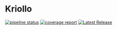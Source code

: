 # Kriollo

[![pipeline status](https://gitlab.com/mbarberot/kriollo/badges/main/pipeline.svg)](https://gitlab.com/mbarberot/kriollo/-/commits/main)
[![coverage report](https://gitlab.com/mbarberot/kriollo/badges/main/coverage.svg)](https://gitlab.com/mbarberot/kriollo/-/commits/main)
[![Latest Release](https://gitlab.com/mbarberot/kriollo/-/badges/release.svg)](https://gitlab.com/mbarberot/kriollo/-/releases)